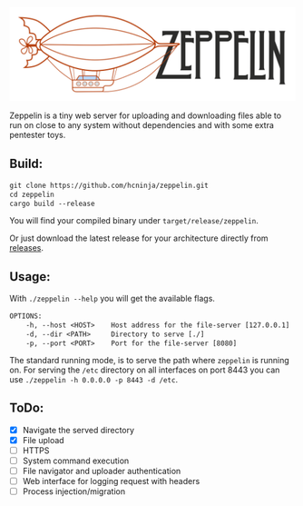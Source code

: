 ![Zeppelin](assets/Zeppelin_header.png)

Zeppelin is a tiny web server for uploading and downloading files able to run on close to any system without dependencies and with some extra pentester toys.

## Build:

```
git clone https://github.com/hcninja/zeppelin.git
cd zeppelin
cargo build --release
```

You will find your compiled binary under `target/release/zeppelin`.

Or just download the latest release for your architecture directly from [releases](https://github.com/hcninja/zeppelin/releases/).

## Usage:
With `./zeppelin --help` you will get the available flags.

```
OPTIONS:
    -h, --host <HOST>    Host address for the file-server [127.0.0.1]
    -d, --dir <PATH>     Directory to serve [./]
    -p, --port <PORT>    Port for the file-server [8080]
```

The standard running mode, is to serve the path where `zeppelin` is running on. For serving the `/etc` directory on all interfaces on port 8443 you can use `./zeppelin -h 0.0.0.0 -p 8443 -d /etc`.


## ToDo:
- [x] Navigate the served directory
- [x] File upload
- [ ] HTTPS
- [ ] System command execution
- [ ] File navigator and uploader authentication
- [ ] Web interface for logging request with headers
- [ ] Process injection/migration
